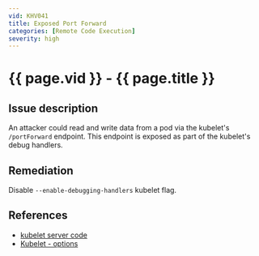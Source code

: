 ```yaml
---
vid: KHV041
title: Exposed Port Forward
categories: [Remote Code Execution]
severity: high
---
```


# {{ page.vid }} - {{ page.title }}

## Issue description

An attacker could read and write data from a pod via the kubelet's `/portForward` endpoint. This endpoint is exposed as part of the kubelet's debug handlers.

## Remediation

Disable `--enable-debugging-handlers` kubelet flag.

## References

- [kubelet server code](https://github.com/kubernetes/kubernetes/blob/4a6935b31fcc4d1498c977d90387e02b6b93288f/pkg/kubelet/server/server.go)
- [Kubelet - options](https://kubernetes.io/docs/reference/command-line-tools-reference/kubelet/#options)
